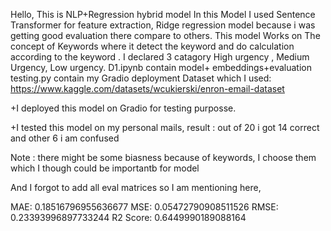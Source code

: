 Hello,
This is NLP+Regression hybrid model
In this Model I used Sentence Transformer for feature extraction, Ridge regression model because i was getting good evaluation there compare to others. This model Works on The concept of Keywords where it detect the keyword and do calculation according to the keyword . I declared 3 catagory High urgency , Medium Urgency, Low urgency.
D1.ipynb contain model+ embeddings+evaluation 
testing.py contain my Gradio deployment 
Dataset which I used: https://www.kaggle.com/datasets/wcukierski/enron-email-dataset

+I deployed this model on Gradio for testing purposse.

+I tested this model on my personal mails, result : out of 20 i got 14 correct and other 6 i am confused 

Note : there might be some biasness because of keywords, I choose them which I though could be importantb for model


And I forgot to add all eval matrices so I am mentioning here,

MAE: 0.18516796955636677
MSE: 0.05472790908511526
RMSE: 0.23393996897733244
R2 Score: 0.6449990189088164

